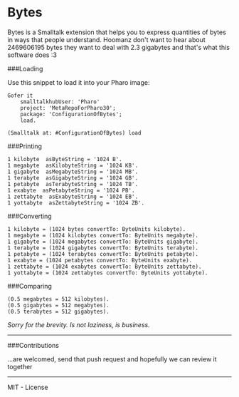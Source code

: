 Bytes
=====

Bytes is a Smalltalk extension that helps you to express quantities of bytes in ways that people understand. Hoomanz don't want to hear about 2469606195 bytes they want to deal with 2.3 gigabytes and that's what this software does :3

###Loading 

Use this snippet to load it into your Pharo image:

    Gofer it 
		smalltalkhubUser: 'Pharo'
		project: 'MetaRepoForPharo30'; 
		package: 'ConfigurationOfBytes';
		load.
	
    (Smalltalk at: #ConfigurationOfBytes) load

###Printing

    1 kilobyte  asByteString = '1024 B'.
    1 megabyte  asKilobyteString = '1024 KB'.
    1 gigabyte  asMegabyteString = '1024 MB'.
    1 terabyte  asGigabyteString = '1024 GB'.
    1 petabyte  asTerabyteString = '1024 TB'.    1 exabyte  asPetabyteString = '1024 PB'.    1 zettabyte  asExabyteString = '1024 EB'.    1 yottabyte  asZettabyteString = '1024 ZB'.

###Converting

    1 kilobyte = (1024 bytes convertTo: ByteUnits kilobyte).    1 megabyte = (1024 kilobytes convertTo: ByteUnits megabyte).    1 gigabyte = (1024 megabytes convertTo: ByteUnits gigabyte).    1 terabyte = (1024 gigabytes convertTo: ByteUnits terabyte).    1 petabyte = (1024 terabytes convertTo: ByteUnits petabyte).    1 exabyte = (1024 petabytes convertTo: ByteUnits exabyte).    1 zettabyte = (1024 exabytes convertTo: ByteUnits zettabyte).    1 yottabyte = (1024 zettabytes convertTo: ByteUnits yottabyte).	###Comparing

    (0.5 megabytes = 512 kilobytes).    (0.5 gigabytes = 512 megabytes).    (0.5 terabytes = 512 gigabytes).


_Sorry for the brevity. Is not laziness, is business._

---

###Contributions

...are welcomed, send that push request and hopefully we can review it together

_______
MIT - License

